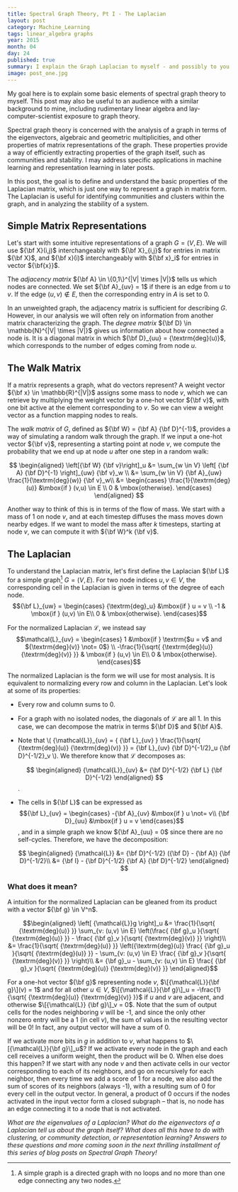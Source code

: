 ```yaml
---
title: Spectral Graph Theory, Pt I - The Laplacian
layout: post
category: Machine_Learning
tags: linear_algebra graphs
year: 2015
month: 04
day: 24
published: true
summary: I explain the Graph Laplacian to myself - and possibly to you!
image: post_one.jpg
---
```


My goal here is to explain some basic elements of spectral graph theory to myself.
This post may also be useful to an audience with a similar background to mine, including rudimentary linear algebra and lay-computer-scientist exposure to graph theory.

Spectral graph theory is concerned with the analysis of a graph in terms
of the eigenvectors, algebraic and geometric multiplicities, and other
properties of matrix representations of the graph.
These properties provide a way of efficiently extracting
properties of the graph itself, such as communities and stability.
I may address specific applications in machine learning and representation learning in later posts.

In this post, the goal is to define and understand the basic properties of the Laplacian matrix, which is just one way to represent a graph in matrix form. The Laplacian is useful for identifying communities and clusters within the graph, and in analyzing the stability of a system.

Simple Matrix Representations
-------------

Let's start with some intuitive representations of a graph $G = (V,E)$.
We will use ${\bf X}(i,j)$ interchangeably with ${\bf X}_{i,j}$ for entries in
matrix ${\bf X}$, and ${\bf x}(i)$ interchangeably with ${\bf x}_i$ for entries in
vector ${\bf{x}}$.

The *adjacency matrix* ${\bf A} \in \{0,1\}^{|V| \times |V|}$ tells us which nodes are connected.
We set ${\bf A}_{uv} = 1$ if there is an edge from $u$ to $v$.
If the edge $(u,v) \not\in E$, then the corresponding entry in $A$ is set to 0.

In an unweighted graph, the adjacency matrix is sufficient for describing $G$.
However, in our analysis we will often rely on information from another matrix characterizing the graph.
The *degree matrix* ${\bf D} \in \mathbb{N}^{|V| \times |V|}$ gives us information about how connected a node is.
It is a diagonal matrix in which ${\bf D}_{uu} = {\textrm{deg}(u)}$, which corresponds to the number of edges coming from node $u$.

The Walk Matrix
-------------

If a matrix represents a graph, what do vectors represent?
A weight vector ${\bf x} \in \mathbb{R}^{|V|}$ assigns some mass to node $v$, which we can retrieve by multiplying the weight vector by a one-hot vector ${\bf v}$, with one bit active at the element corresponding to $v$.
So we can view a weight vector as a function mapping nodes to reals.

The *walk matrix* of $G$, defined as ${\bf W} = {\bf A} {\bf D}^{-1}$, provides a way of simulating a random walk through the graph.
If we input a one-hot vector ${\bf v}$, representing a starting point at node $v$, we compute the probability that we end up at node $u$ after one step in a random walk:

$$
\begin{aligned}
\left[{\bf W} {\bf v}\right]_u &=  \sum_{w \in V} \left[ {\bf A} {\bf D}^{-1} \right]_{uw} {\bf v}_w  \\
&= \sum_{w \in V} {\bf A}_{uw} \frac{1}{\textrm{deg}(w)} {\bf v}_w\\
&= \begin{cases}
    \frac{1}{\textrm{deg}(u)} &\mbox{if } (v,u) \in E \\
    0 & \mbox{otherwise}.
\end{cases}
\end{aligned}
$$

Another way to think of this is in terms of the flow of mass.
We start with a mass of 1 on node $v$, and at each timestep diffuses the mass moves down nearby edges.
If we want to model the mass after $k$ timesteps, starting at node $v$, we can compute it with ${\bf W}^k {\bf v}$.

<!-- TODO: Eigenvalues  -->

The Laplacian
-------------

To understand the Laplacian matrix, let's first define the Laplacian ${\bf L}$
for a simple graph[^1] $G = (V,E)$.
For two node indices $u,v \in V$, the corresponding cell in the Laplacian is given in terms of the degree of each node.
$${\bf L}_{uw} = \begin{cases}
    {\textrm{deg}_u} &\mbox{if } u = v \\
    -1 & \mbox{if } (u,v) \in E\\
    0 & \mbox{otherwise}.
\end{cases}$$

For the normalized Laplacian $\mathcal{L}$, we instead say
$$\mathcal{L}_{uv} = \begin{cases}
    1 &\mbox{if } \textrm{$u = v$ and ${\textrm{deg}(v)} \not= 0$} \\
    -\frac{1}{\sqrt{ {\textrm{deg}(u)} {\textrm{deg}(v)} }} & \mbox{if } (u,v) \in E\\
    0 & \mbox{otherwise}.
\end{cases}$$

The normalized Laplacian is the form we will use for most analysis.
It is equivalent to normalizing every row and column in the Laplacian.
Let's look at some of its properties:

- Every row and column sums to 0.
- For a graph with no isolated nodes, the diagonals of $\mathcal{L}$ are all 1. In this case, we can decompose the matrix in terms ${\bf D}$ and ${\bf A}$.
- Note that
\\( {\mathcal{L}}_{uv} = { {\bf L}\_{uv} } \frac{1}{\sqrt{ {\textrm{deg}(u)} {\textrm{deg}(v)} }} = {\bf L}\_{uv} {\bf D}^{-1/2}_u {\bf D}^{-1/2}_v \\). We therefore know that ${\mathcal{L}}$ decomposes as:

    $$
    \begin{aligned}
    {\mathcal{L}}_{uv} &= {\bf D}^{-1/2} {\bf L} {\bf D}^{-1/2}
    \end{aligned}
    $$.
- The cells
in ${\bf L}$ can be expressed as $${\bf L}_{uv} = \begin{cases}
    -{\bf A}_{uv} &\mbox{if } u \not= v\\
    {\bf D}_{uu} &\mbox{if } u = v
\end{cases}$$, and in a simple graph we know ${\bf A}_{uu} = 0$ since there are no self-cycles. Therefore, we have the decomposition:

    $$
    \begin{aligned}
    {\mathcal{L}} &= {\bf D}^{-1/2} ({\bf D} - {\bf A}) {\bf D}^{-1/2}\\
    &= {\bf I} - {\bf D}^{-1/2} {\bf A} {\bf D}^{-1/2}
    \end{aligned}
    $$

### What does it mean?

A intuition for the normalized Laplacian can be gleaned from its product
with a vector ${\bf g} \in V^n$.

$$\begin{aligned}
\left[ {\mathcal{L}}g \right]_u &= \frac{1}{\sqrt{ {\textrm{deg}(u)} }} \sum_{v: (u,v) \in E} \left(\frac{ {\bf g}_u }{\sqrt{ {\textrm{deg}(u)} }} - \frac{ {\bf g}_v }{\sqrt{ {\textrm{deg}(v)} }} \right)\\
&= \frac{1}{\sqrt{ {\textrm{deg}(u)} }} \left({\textrm{deg}(u)} \frac{ {\bf g}_u }{\sqrt{ {\textrm{deg}(u)} }} -  \sum_{v: (u,v) \in E} \frac{ {\bf g}_v }{\sqrt{ {\textrm{deg}(v)} }} \right)\\
&= {\bf g}_u - \sum_{v: (u,v) \in E} \frac{ {\bf g}_v }{\sqrt{ {\textrm{deg}(u)} {\textrm{deg}(v)} }}
\end{aligned}$$

For a one-hot vector ${\bf g}$ representing node $v$, $\[{\mathcal{L}}{\bf g}\](v) = 1$ and for all other $u \in V$,
$\[{\mathcal{L}}{\bf g}\]_u = -\frac{1}{\sqrt{ {\textrm{deg}(u)} {\textrm{deg}(v)} }}$
if $u$ and $v$ are adjacent, and otherwise $\[{\mathcal{L}} {\bf g}\]_v = 0$.
Note that the sum of output cells for the nodes neighboring $v$ will
be -1, and since the only other nonzero entry will be a 1 (in cell $v$), the
sum of values in the resulting vector will be 0! In fact, any output
vector will have a sum of 0.

If we activate more bits in $g$ in addition to $v$, what happens to
$\[{\mathcal{L}}{\bf g}\]_u$? If we activate every node in the graph and each
cell receives a uniform weight, then the product will be 0. When else
does this happen? If we start with any node $v$ and then activate cells
in our vector corresponding to each of its neighbors, and go on
recursively for each neighbor, then every time we add a score of 1 for a
node, we also add the sum of scores of its neighbors (always -1), with a
resulting sum of 0 for every cell in the output vector. In general, a
product of 0 occurs if the nodes activated in the input vector form a
closed subgraph – that is, no node has an edge connecting it to a node
that is not activated.

<!-- Another way to think of the product ${\mathcal{L}}{\bf g}$ is as a potential
function where the nodes with positive weights in ${\bf g}$ “attract” while
their neighbors “repel”. A steady state can be achieved with a vector
representing a closed subgraph, so these attractions and repulsions are
perfectly balanced, resulting in an output vector of 0s.

Notice, however, that a closed subgraph is not the only vector that
induces a steady state! These closed subgraphs form the null space of
the Laplacian. But any eigenvector of the Laplacian will, by definition,
yield a rescaled version of itself. The output vector’s weights on each
node will remain unchanged.

All this gives us a hint about what the Laplacian reveals.
If everyone in your social circle catches a cold, but nobody interacts with people outside of your social circle, the cold will never spread further. You achieved a stable state in which -->

*What are the eigenvalues of a Laplacian? What do the eigenvectors of a Laplacian tell us about the graph itself? What does all this have to do with clustering, or community detection, or representation learning? Answers to these questions and more coming soon in the next thrilling installment of this series of blog posts on Spectral Graph Theory!*

[^1]: A simple graph is a directed graph with no loops and no more than one edge connecting any two nodes.
